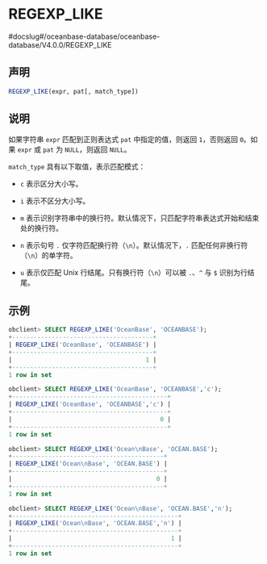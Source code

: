 REGEXP_LIKE 
================================
#docslug#/oceanbase-database/oceanbase-database/V4.0.0/REGEXP_LIKE


声明 
-----------------------

```sql
REGEXP_LIKE(expr, pat[, match_type])
```



说明 
-----------------------

如果字符串 `expr` 匹配到正则表达式 `pat` 中指定的值，则返回 `1`，否则返回 `0`。如果 `expr` 或 `pat` 为 `NULL`，则返回 `NULL`。

`match_type` 具有以下取值，表示匹配模式：

* `c` 表示区分大小写。

  

* `i` 表示不区分大小写。

  

* `m` 表示识别字符串中的换行符。默认情况下，只匹配字符串表达式开始和结束处的换行符。

  

* `n` 表示句号 `.` 仅字符匹配换行符（`\n`）。默认情况下，`.` 匹配任何非换行符（`\n`）的单字符。

  

* `u` 表示仅匹配 Unix 行结尾。只有换行符（`\n`）可以被 `.`、`^` 与 `$` 识别为行结尾。

  




示例 
-----------------------

```sql
obclient> SELECT REGEXP_LIKE('OceanBase', 'OCEANBASE');
+---------------------------------------+
| REGEXP_LIKE('OceanBase', 'OCEANBASE') |
+---------------------------------------+
|                                     1 |
+---------------------------------------+
1 row in set 

obclient> SELECT REGEXP_LIKE('OceanBase', 'OCEANBASE','c');
+-------------------------------------------+
| REGEXP_LIKE('OceanBase', 'OCEANBASE','c') |
+-------------------------------------------+
|                                         0 |
+-------------------------------------------+
1 row in set 

obclient> SELECT REGEXP_LIKE('Ocean\nBase', 'OCEAN.BASE');
+------------------------------------------+
| REGEXP_LIKE('Ocean\nBase', 'OCEAN.BASE') |
+------------------------------------------+
|                                        0 |
+------------------------------------------+
1 row in set 

obclient> SELECT REGEXP_LIKE('Ocean\nBase', 'OCEAN.BASE','n');
+----------------------------------------------+
| REGEXP_LIKE('Ocean\nBase', 'OCEAN.BASE','n') |
+----------------------------------------------+
|                                            1 |
+----------------------------------------------+
1 row in set 
```


